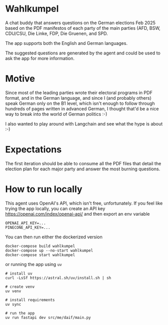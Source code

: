 # Wahlkumpel

A chat buddy that answers questions on the German elections Feb 2025 based on the PDF
manifestos of each party of the main parties (AFD, BSW, CDU/CSU, Die Linke, FDP, Die Gruenen,
and SPD.

The app supports both the English and German languages.

The suggested questions are generated by the agent and could be used to ask the app
for more information.

# Motive 
Since most of the leading parties wrote their electoral programs in PDF format, and
in the German language, and since I (and probably others) speak German only on the B1
level, which isn't enough to follow through hundreds of pages written in advanced
German, I thought that'd be a nice way to break into the world of German politics :-)

I also wanted to play around with Langchain and see what the hype is about :-)

# Expectations

The first iteration should be able to consume all the PDF files that detail the election
plan for each major party and answer the most burning questions.

# How to run locally
This agent uses OpenAI's API, which isn't free, unfortunately.
If you feel like trying the app locally, you can create an API key
https://openai.com/index/openai-api/
and then export an env variable
```shell
OPENAI_API_KEY=...
PINECONE_API_KEY=...
```

You can then run either the dockerized version
```shell
docker-compose build wahlkumpel
docker-compose up --no-start wahlkumpel
docker-compose start wahlkumpel
```

or running the app using `uv`
```shell
# install uv
curl -LsSf https://astral.sh/uv/install.sh | sh

# create venv
uv venv

# install requirements
uv sync

# run the app
uv run fastapi dev src/me/daif/main.py
```
